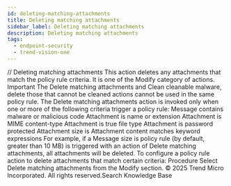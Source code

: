 ```yaml
---
id: deleting-matching-attachments
title: Deleting matching attachments
sidebar_label: Deleting matching attachments
description: Deleting matching attachments
tags:
  - endpoint-security
  - trend-vision-one
---
```


/*<![CDATA[*/ $('#title').html($('meta[name=map-description]').attr('content')); /*]]>*/ Deleting matching attachments This action deletes any attachments that match the policy rule criteria. It is one of the Modify category of actions. Important The Delete matching attachments and Clean cleanable malware, delete those that cannot be cleaned actions cannot be used in the same policy rule. The Delete matching attachments action is invoked only when one or more of the following criteria trigger a policy rule: Message contains malware or malicious code Attachment is name or extension Attachment is MIME content-type Attachment is true file type Attachment is password protected Attachment size is Attachment content matches keyword expressions For example, if a Message size is policy rule (by default, greater than 10 MB) is triggered with an action of Delete matching attachments, all attachments will be deleted. To configure a policy rule action to delete attachments that match certain criteria: Procedure Select Delete matching attachments from the Modify section. © 2025 Trend Micro Incorporated. All rights reserved.Search Knowledge Base